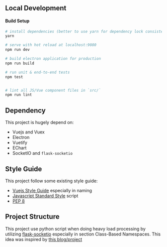 ## Local Development
#### Build Setup

``` bash
# install dependencies (better to use yarn for dependency lock consistency)
yarn

# serve with hot reload at localhost:9080
npm run dev

# build electron application for production
npm run build

# run unit & end-to-end tests
npm test


# lint all JS/Vue component files in `src/`
npm run lint

```

## Dependency
This project is hugely depend on:
- Vuejs and Vuex
- Electron
- Vuetify
- EChart
- SocketIO and `flask-socketio`

## Style Guide
This project follow some existing style guide:
- [Vuejs Style Guide](https://vuejs.org/v2/style-guide/) especially in naming
- [Javascript Standard Style](https://standardjs.com/) script
- [PEP 8](https://www.python.org/dev/peps/pep-0008/)

## Project Structure
This project use python script when doing heavy load processing by utilizing [flask-socketio](https://flask-socketio.readthedocs.io/en/latest/) especially in section Class-Based Namespaces. This idea was inspired by [this blog/project](https://github.com/fyears/electron-python-example#preparation)

<!-- Why using RPC? Why not spawning new python process (using python-shell npm package)? -->
<!--  -->